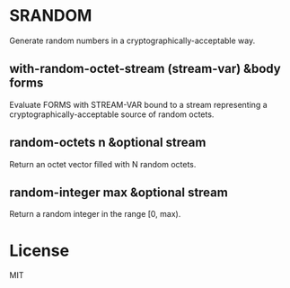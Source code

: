 # SRANDOM

Generate random numbers in a cryptographically-acceptable way.

## with-random-octet-stream (stream-var) &body forms

Evaluate FORMS with STREAM-VAR bound to a stream representing a
cryptographically-acceptable source of random octets.

## random-octets n &optional stream

Return an octet vector filled with N random octets.

## random-integer max &optional stream

Return a random integer in the range [0, max).

# License

MIT
